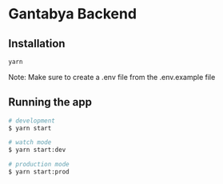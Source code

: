 # Gantabya Backend

## Installation

```bash
yarn
```

Note: Make sure to create a .env file from the .env.example file

## Running the app

```bash
# development
$ yarn start

# watch mode
$ yarn start:dev

# production mode
$ yarn start:prod
```
